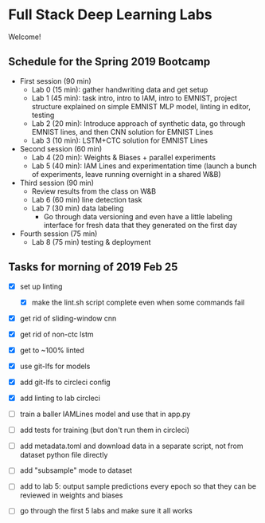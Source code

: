 # Full Stack Deep Learning Labs

Welcome!

## Schedule for the Spring 2019 Bootcamp

- First session (90 min)
  - Lab 0 (15 min): gather handwriting data and get setup
  - Lab 1 (45 min): task intro, intro to IAM, intro to EMNIST, project structure explained on simple EMNIST MLP model, linting in editor, testing
  - Lab 2 (20 min): Introduce approach of synthetic data, go through EMNIST lines, and then CNN solution for EMNIST Lines
  - Lab 3 (10 min): LSTM+CTC solution for EMNIST Lines
- Second session (60 min)
  - Lab 4 (20 min): Weights & Biases + parallel experiments
  - Lab 5 (40 min): IAM Lines and experimentation time (launch a bunch of experiments, leave running overnight in a shared W&B)
- Third session (90 min)
  - Review results from the class on W&B
  - Lab 6 (60 min) line detection task
  - Lab 7 (30 min) data labeling
    - Go through data versioning and even have a little labeling interface for fresh data that they generated on the first day
- Fourth session (75 min)
  - Lab 8 (75 min) testing & deployment

## Tasks for morning of 2019 Feb 25

- [x] set up linting
    - [x] make the lint.sh script complete even when some commands fail
- [x] get rid of sliding-window cnn
- [x] get rid of non-ctc lstm
- [x] get to ~100% linted
- [x] use git-lfs for models
- [x] add git-lfs to circleci config
- [x] add linting to lab circleci

- [ ] train a baller IAMLines model and use that in app.py
- [ ] add tests for training (but don't run them in circleci)
- [ ] add metadata.toml and download data in a separate script, not from dataset python file directly
- [ ] add "subsample" mode to dataset
- [ ] add to lab 5: output sample predictions every epoch so that they can be reviewed in weights and biases
- [ ] go through the first 5 labs and make sure it all works
